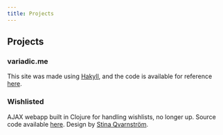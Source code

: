 ```yaml
---
title: Projects
---
```


## Projects

### variadic.me

This site was made using [Hakyll][hakyll], and the code is available for reference [here][variadicgh].

### Wishlisted

AJAX webapp built in Clojure for handling wishlists, no longer up. Source code available [here][wlgithub]. Design by [Stina Qvarnström][stinaq].

[stinaq]: http://stinaq.me
[wlgithub]: https://github.com/eakron/wishlisted
[hakyll]: http://jaspervdj.be/hakyll/
[variadicgh]: https://github.com/eakron/variadic.me
